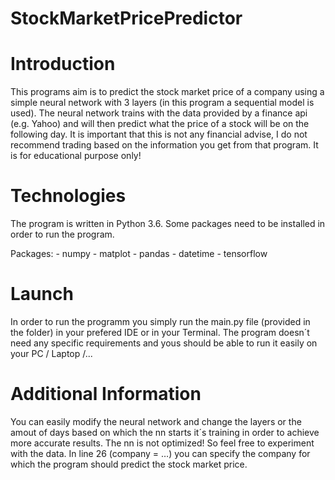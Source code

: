 # StockMarketPricePredictor

# Introduction
This programs aim is to predict the stock market price of a company using a simple neural network with 3 layers (in this program a sequential model is used).
The neural network trains with the data provided by a finance api (e.g. Yahoo) and will then predict what the price of a stock will be on the following day.
It is important that this is not any financial advise, I do not recommend trading based on the information you get from that program. It is for educational
purpose only!

# Technologies
The program is written in Python 3.6. Some packages need to be installed in order to run the program.

Packages: - numpy
          - matplot
          - pandas
          - datetime
          - tensorflow
          
# Launch
In order to run the programm you simply run the main.py file (provided in the folder) in your prefered IDE or in your Terminal.
The program doesn´t need any specific requirements and yous should be able to run it easily on your PC / Laptop /...

# Additional Information
You can easily modify the neural network and change the layers or the amout of days based on which the nn starts it´s training in order to achieve more 
accurate results. The nn is not optimized! So feel free to experiment with the data. In line 26 (company = …) you can specify the company for which the program should predict the stock market price.

